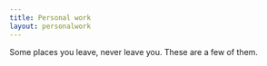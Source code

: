 ```yaml
---
title: Personal work
layout: personalwork
---
```



Some places you leave, never leave you. These are a few of them.&nbsp;